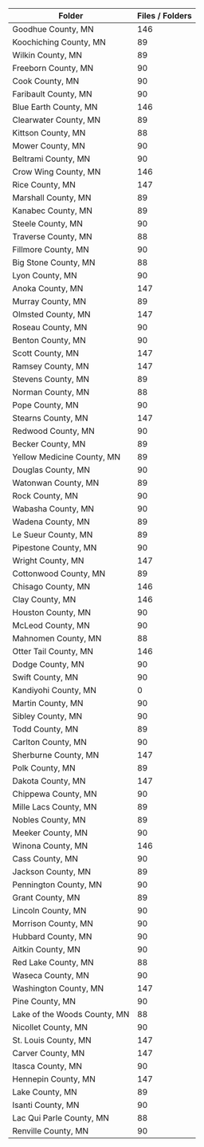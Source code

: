 | Folder                       |   Files / Folders |
|------------------------------|-------------------|
| Goodhue County, MN           |               146 |
| Koochiching County, MN       |                89 |
| Wilkin County, MN            |                89 |
| Freeborn County, MN          |                90 |
| Cook County, MN              |                90 |
| Faribault County, MN         |                90 |
| Blue Earth County, MN        |               146 |
| Clearwater County, MN        |                89 |
| Kittson County, MN           |                88 |
| Mower County, MN             |                90 |
| Beltrami County, MN          |                90 |
| Crow Wing County, MN         |               146 |
| Rice County, MN              |               147 |
| Marshall County, MN          |                89 |
| Kanabec County, MN           |                89 |
| Steele County, MN            |                90 |
| Traverse County, MN          |                88 |
| Fillmore County, MN          |                90 |
| Big Stone County, MN         |                88 |
| Lyon County, MN              |                90 |
| Anoka County, MN             |               147 |
| Murray County, MN            |                89 |
| Olmsted County, MN           |               147 |
| Roseau County, MN            |                90 |
| Benton County, MN            |                90 |
| Scott County, MN             |               147 |
| Ramsey County, MN            |               147 |
| Stevens County, MN           |                89 |
| Norman County, MN            |                88 |
| Pope County, MN              |                90 |
| Stearns County, MN           |               147 |
| Redwood County, MN           |                90 |
| Becker County, MN            |                89 |
| Yellow Medicine County, MN   |                89 |
| Douglas County, MN           |                90 |
| Watonwan County, MN          |                89 |
| Rock County, MN              |                90 |
| Wabasha County, MN           |                90 |
| Wadena County, MN            |                89 |
| Le Sueur County, MN          |                89 |
| Pipestone County, MN         |                90 |
| Wright County, MN            |               147 |
| Cottonwood County, MN        |                89 |
| Chisago County, MN           |               146 |
| Clay County, MN              |               146 |
| Houston County, MN           |                90 |
| McLeod County, MN            |                90 |
| Mahnomen County, MN          |                88 |
| Otter Tail County, MN        |               146 |
| Dodge County, MN             |                90 |
| Swift County, MN             |                90 |
| Kandiyohi County, MN         |                 0 |
| Martin County, MN            |                90 |
| Sibley County, MN            |                90 |
| Todd County, MN              |                89 |
| Carlton County, MN           |                90 |
| Sherburne County, MN         |               147 |
| Polk County, MN              |                89 |
| Dakota County, MN            |               147 |
| Chippewa County, MN          |                90 |
| Mille Lacs County, MN        |                89 |
| Nobles County, MN            |                89 |
| Meeker County, MN            |                90 |
| Winona County, MN            |               146 |
| Cass County, MN              |                90 |
| Jackson County, MN           |                89 |
| Pennington County, MN        |                90 |
| Grant County, MN             |                89 |
| Lincoln County, MN           |                90 |
| Morrison County, MN          |                90 |
| Hubbard County, MN           |                90 |
| Aitkin County, MN            |                90 |
| Red Lake County, MN          |                88 |
| Waseca County, MN            |                90 |
| Washington County, MN        |               147 |
| Pine County, MN              |                90 |
| Lake of the Woods County, MN |                88 |
| Nicollet County, MN          |                90 |
| St. Louis County, MN         |               147 |
| Carver County, MN            |               147 |
| Itasca County, MN            |                90 |
| Hennepin County, MN          |               147 |
| Lake County, MN              |                89 |
| Isanti County, MN            |                90 |
| Lac Qui Parle County, MN     |                88 |
| Renville County, MN          |                90 |